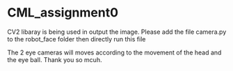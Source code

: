 # CML_assignment0

CV2 libaray is being used in output the image.
Please add the file camera.py to the robot_face folder then directly run this file

The 2 eye cameras will moves according to the movement of the head and the eye ball. Thank you so mcuh.
